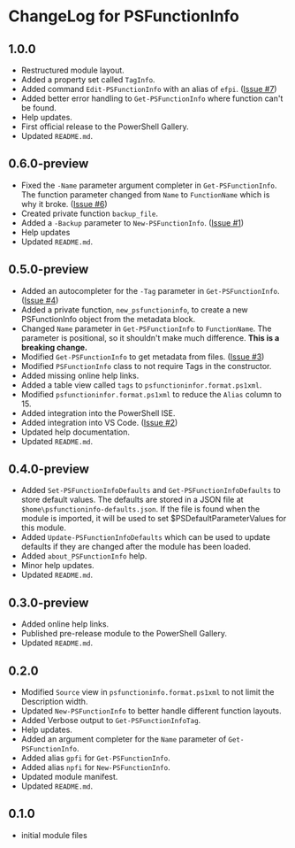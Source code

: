 # ChangeLog for PSFunctionInfo

## 1.0.0

+ Restructured module layout.
+ Added a property set called `TagInfo`.
+ Added command `Edit-PSFunctionInfo` with an alias of `efpi`. ([Issue #7](https://github.com/jdhitsolutions/PSFunctionInfo/issues/7))
+ Added better error handling to `Get-PSFunctionInfo` where function can't be found.
+ Help updates.
+ First official release to the PowerShell Gallery.
+ Updated `README.md`.

## 0.6.0-preview

+ Fixed the `-Name` parameter argument completer in `Get-PSFunctionInfo`. The function parameter changed from `Name` to `FunctionName` which is why it broke. ([Issue #6](https://github.com/jdhitsolutions/PSFunctionInfo/issues/6))
+ Created private function `backup_file`.
+ Added a `-Backup` parameter to `New-PSFunctionInfo`. ([Issue #1](https://github.com/jdhitsolutions/PSFunctionInfo/issues/1))
+ Help updates
+ Updated `README.md`.

## 0.5.0-preview

+ Added an autocompleter for the `-Tag` parameter in `Get-PSFunctionInfo`. ([Issue #4](https://github.com/jdhitsolutions/PSFunctionInfo/issues/4))
+ Added a private function, `new_psfunctioninfo`, to create a new PSFunctionInfo object from the metadata block.
+ Changed `Name` parameter in `Get-PSFunctionInfo` to `FunctionName`. The parameter is positional, so it shouldn't make much difference. **This is a breaking change.**
+ Modified `Get-PSFunctionInfo` to get metadata from files. ([Issue #3](https://github.com/jdhitsolutions/PSFunctionInfo/issues/3))
+ Modified `PSFunctionInfo` class to not require Tags in the constructor.
+ Added missing online help links.
+ Added a table view called `tags` to `psfunctioninfor.format.ps1xml`.
+ Modified `psfunctioninfor.format.ps1xml` to reduce the `Alias` column to 15.
+ Added integration into the PowerShell ISE.
+ Added integration into VS Code. ([Issue #2](https://github.com/jdhitsolutions/PSFunctionInfo/issues/2))
+ Updated help documentation.
+ Updated `README.md`.

## 0.4.0-preview

+ Added `Set-PSFunctionInfoDefaults` and `Get-PSFunctionInfoDefaults` to store default values. The defaults are stored in a JSON file at `$home\psfunctioninfo-defaults.json`. If the file is found when the module is imported, it will be used to set $PSDefaultParameterValues for this module.
+ Added `Update-PSFunctionInfoDefaults` which can be used to update defaults if they are changed after the module has been loaded.
+ Added `about_PSFunctionInfo` help.
+ Minor help updates.
+ Updated `README.md`.

## 0.3.0-preview

+ Added online help links.
+ Published pre-release module to the PowerShell Gallery.
+ Updated `README.md`.

## 0.2.0

+ Modified `Source` view in `psfunctioninfo.format.ps1xml` to not limit the Description width.
+ Updated `New-PSFunctionInfo` to better handle different function layouts.
+ Added Verbose output to `Get-PSFunctionInfoTag`.
+ Help updates.
+ Added an argument completer for the `Name` parameter of `Get-PSFunctionInfo`.
+ Added alias `gpfi` for `Get-PSFunctionInfo`.
+ Added alias `npfi` for `New-PSFunctionInfo`.
+ Updated module manifest.
+ Updated `README.md`.

## 0.1.0

+ initial module files
